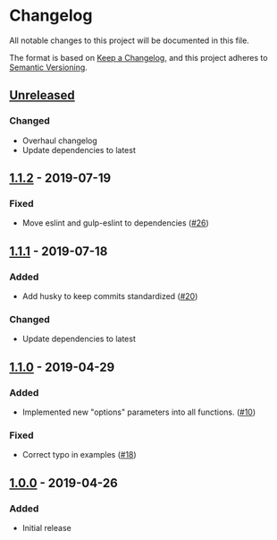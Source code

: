 # Changelog
All notable changes to this project will be documented in this file.

The format is based on [Keep a Changelog](https://keepachangelog.com/en/1.0.0/), and this project adheres to [Semantic Versioning](https://semver.org/spec/v2.0.0.html).

## [Unreleased]
### Changed
- Overhaul changelog
- Update dependencies to latest

## [1.1.2] - 2019-07-19
### Fixed
- Move eslint and gulp-eslint to dependencies ([#26](https://github.com/coldfrontlabs/gulp-templates/issues/26))

## [1.1.1] - 2019-07-18
### Added
- Add husky to keep commits standardized ([#20](https://github.com/coldfrontlabs/gulp-templates/issues/20))

### Changed
- Update dependencies to latest

## [1.1.0] - 2019-04-29
### Added
- Implemented new "options" parameters into all functions. ([#10](https://github.com/coldfrontlabs/gulp-templates/issues/10))

### Fixed
- Correct typo in examples ([#18](https://github.com/coldfrontlabs/gulp-templates/issues/18))

## [1.0.0] - 2019-04-26
### Added
- Initial release

[Unreleased]: https://github.com/coldfrontlabs/gulp-templates/compare/v1.1.2...HEAD
[1.1.2]: https://github.com/coldfrontlabs/gulp-templates/compare/v1.1.1...v1.1.2
[1.1.1]: https://github.com/coldfrontlabs/gulp-templates/compare/v1.1.0...v1.1.1
[1.1.0]: https://github.com/coldfrontlabs/gulp-templates/compare/v1.0.0...v1.1.0
[1.0.0]: https://github.com/coldfrontlabs/gulp-templates/tree/v1.0.0
